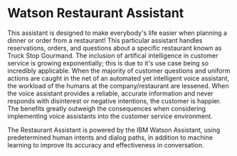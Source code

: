 # Watson Restaurant Assistant
This assistant is designed to make everybody's life easier when planning a dinner or order from a restaurant! This particular assistant handles reservations, orders, and questions about a specific restaurant known as Truck Stop Gourmand. The inclusion of artifical intelligence in customer service is growing exponentially; this is due to it's use case being so incredibly applicable. When the majority of customer questions and uniform actions are caught in the net of an automated yet intelligent voice assistant, the workload of the humans at the company/restaurant are lessened. When the voice assistant provides a reliable, accurate information and never responds with disinterest or negative intentions, the customer is happier. The benefits greatly outweigh the consequences when considering implementing voice assistants into the customer service environment. 

The Restaurant Assistant is powered by the IBM Watson Assistant, using predetermined human intents and dialog paths, in addition to machine learning to improve its accuracy and effectiveness in conversation.
